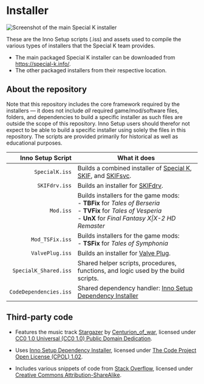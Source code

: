 # Installer
![Screenshot of the main Special K installer](https://sk-data.special-k.info/artwork/screens/installer_75percent.png)

These are the Inno Setup scripts (.iss) and assets used to compile the various types of installers that the Special K team provides.

* The main packaged Special K installer can be downloaded from https://special-k.info/.
* The other packaged installers from their respective location.

## About the repository

Note that this repository includes the core framework required by the installers &mdash; it does not include *all* required game/mod/software files, folders, and dependencies to build a specific installer as such files are outside the scope of this repository. Inno Setup users should therefor not expect to be able to build a specific installer using solely the files in this repository. The scripts are provided primarily for historical as well as educational purposes.

| Inno Setup Script       | What it does  |
| ----------------------: | ------------- |
| `SpecialK.iss`          | Builds a combined installer of [Special K](https://github.com/SpecialKO/SpecialK), [SKIF](https://github.com/SpecialKO/SKIF), and [SKIFsvc](https://github.com/SpecialKO/SKIFsvc). |
| `SKIFdrv.iss`           | Builds an installer for [SKIFdrv](https://github.com/SpecialKO/SKIFdrv). |
| `Mod.iss`               | Builds installers for the game mods: <br>- **TBFix** for *Tales of Berseria* <br>- **TVFix** for *Tales of Vesperia* <br>- **UnX** for *Final Fantasy X\|X-2 HD Remaster* |
| `Mod_TSFix.iss`         | Builds installers for the game mods: <br>- **TSFix** for *Tales of Symphonia* |
| `ValvePlug.iss`         | Builds an installer for [Valve Plug](https://github.com/SpecialKO/ValvePlug). |
| `SpecialK_Shared.iss`   | Shared helper scripts, procedures, functions, and logic used by the build scripts. |
| `CodeDependencies.iss`  | Shared dependency handler: [Inno Setup Dependency Installer](https://github.com/DomGries/InnoDependencyInstaller) |

## Third-party code

* Features the music track [Stargazer](https://opengameart.org/content/stargazer) by [Centurion_of_war](https://opengameart.org/users/centurionofwar), licensed under [CC0 1.0 Universal (CC0 1.0) Public Domain Dedication](https://creativecommons.org/publicdomain/zero/1.0/).

* Uses [Inno Setup Dependency Installer](https://github.com/DomGries/InnoDependencyInstaller), licensed under [The Code Project Open License (CPOL) 1.02](https://github.com/DomGries/InnoDependencyInstaller/blob/master/LICENSE.md).

* Includes various snippets of code from [Stack Overflow](https://stackoverflow.com/), licensed under [Creative Commons Attribution-ShareAlike](https://stackoverflow.com/help/licensing).